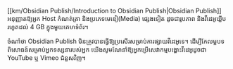 [[km/Obsidian Publish/Introduction to Obsidian Publish|Obsidian Publish]] អនុញ្ញាតឱ្យអ្នក Host កំណត់ត្រា និងប្រភេទមេឌៀ(Media) ផ្សេងទៀត ដូចជារូបភាព និងវីដេអូឃ្លីប រហូតដល់ 4 GB ក្នុងមួយគេហទំព័រ។

ចំណាំថា Obsidian Publish មិនត្រូវបានធ្វើឱ្យប្រសើរសម្រាប់ការផ្សាយវីដេអូទេ។ ដើម្បីកែលម្អបទពិសោធន៍សម្រាប់អ្នកទស្សនារបស់អ្នក យើងសូមណែនាំឱ្យអ្នកប្រើសេវាកម្មបង្ហោះវីដេអូដូចជា YouTube ឬ Vimeo ជំនួសវិញ។